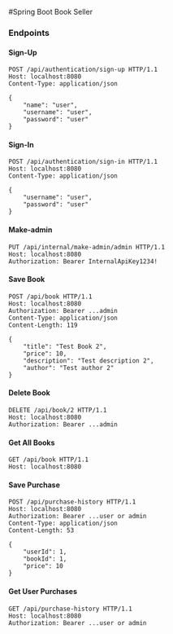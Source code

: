 #Spring Boot Book Seller

### Endpoints

#### Sign-Up

```
POST /api/authentication/sign-up HTTP/1.1
Host: localhost:8080
Content-Type: application/json

{
    "name": "user",
    "username": "user",
    "password": "user"
}
```

#### Sign-In

```
POST /api/authentication/sign-in HTTP/1.1
Host: localhost:8080
Content-Type: application/json

{
    "username": "user",
    "password": "user"
}
```

#### Make-admin

```
PUT /api/internal/make-admin/admin HTTP/1.1
Host: localhost:8080
Authorization: Bearer InternalApiKey1234!
```

#### Save Book

```
POST /api/book HTTP/1.1
Host: localhost:8080
Authorization: Bearer ...admin
Content-Type: application/json
Content-Length: 119

{
    "title": "Test Book 2",
    "price": 10,
    "description": "Test description 2",
    "author": "Test author 2"
}
```

#### Delete Book

```
DELETE /api/book/2 HTTP/1.1
Host: localhost:8080
Authorization: Bearer ...admin
```

#### Get All Books

```
GET /api/book HTTP/1.1
Host: localhost:8080
```

#### Save Purchase

```
POST /api/purchase-history HTTP/1.1
Host: localhost:8080
Authorization: Bearer ...user or admin
Content-Type: application/json
Content-Length: 53

{
    "userId": 1,
    "bookId": 1,
    "price": 10
}
```

#### Get User Purchases

```
GET /api/purchase-history HTTP/1.1
Host: localhost:8080
Authorization: Bearer ...user or admin
```
